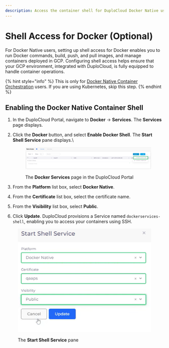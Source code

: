 ```yaml
---
description: Access the container shell for DuploCloud Docker Native users
---
```


# Shell Access for Docker (Optional)

For Docker Native users, setting up shell access for Docker enables you to run Docker commands, build, push, and pull images, and manage containers deployed in GCP. Configuring shell access helps ensure that your GCP environment, integrated with DuploCloud, is fully equipped to handle container operations.

{% hint style="info" %}
This is only for [Docker Native Container Orchestration](../../../container-orchestrators/) users. If you are using Kubernetes, skip this step.
{% endhint %}

## Enabling the Docker Native Container Shell

1. In the DuploCloud Portal, navigate to **Docker** -> **Services**. The **Services** page displays.
2.  Click the **Docker** button, and select **Enable Docker Shell**. The **Start Shell Service** pane displays.\


    <div align="left">

    <figure><img src="../../../.gitbook/assets/docker shell enable.png" alt=""><figcaption><p>The <strong>Docker Services</strong> page in the DuploCloud Portal</p></figcaption></figure>

    </div>
3. From the **Platform** list box, select **Docker Native**.
4. From the **Certificate** list box, select the certificate name.
5. From the **Visibility** list box, select **Public**.&#x20;
6. Click **Update**. DuploCloud provisions a Service named `dockerservices-shell`, enabling you to access your containers using SSH.

<div align="left">

<figure><img src="../../../.gitbook/assets/AWS_Shell_Service.png" alt=""><figcaption><p>The <strong>Start Shell Service</strong> pane</p></figcaption></figure>

</div>
